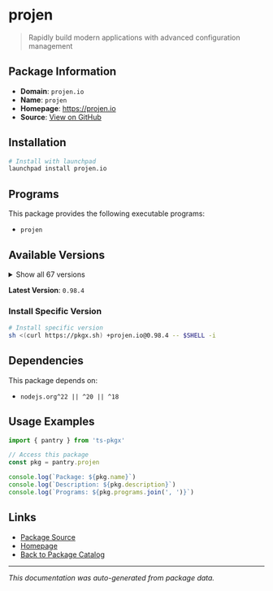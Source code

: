 # projen

> Rapidly build modern applications with advanced configuration management

## Package Information

- **Domain**: `projen.io`
- **Name**: `projen`
- **Homepage**: https://projen.io
- **Source**: [View on GitHub](https://github.com/pkgxdev/pantry/tree/main/projects/projen.io/package.yml)

## Installation

```bash
# Install with launchpad
launchpad install projen.io
```

## Programs

This package provides the following executable programs:

- `projen`

## Available Versions

<details>
<summary>Show all 67 versions</summary>

- `0.98.4`, `0.98.3`, `0.98.2`, `0.98.1`, `0.98.0`
- `0.97.2`, `0.97.1`, `0.97.0`, `0.96.5`, `0.96.4`
- `0.96.3`, `0.96.2`, `0.96.1`, `0.96.0`, `0.95.6`
- `0.95.5`, `0.95.4`, `0.95.3`, `0.95.2`, `0.95.1`
- `0.95.0`, `0.94.2`, `0.94.1`, `0.94.0`, `0.93.3`
- `0.93.2`, `0.93.1`, `0.93.0`, `0.92.12`, `0.92.11`
- `0.92.10`, `0.92.9`, `0.92.8`, `0.92.7`, `0.92.6`
- `0.92.5`, `0.92.4`, `0.92.3`, `0.92.2`, `0.92.1`
- `0.92.0`, `0.91.31`, `0.91.30`, `0.91.29`, `0.91.28`
- `0.91.27`, `0.91.26`, `0.91.25`, `0.91.24`, `0.91.23`
- `0.91.22`, `0.91.21`, `0.91.20`, `0.91.19`, `0.91.18`
- `0.91.17`, `0.91.16`, `0.91.15`, `0.91.14`, `0.91.13`
- `0.91.12`, `0.91.11`, `0.91.10`, `0.91.9`, `0.91.8`
- `0.91.7`, `0.91.6`

</details>

**Latest Version**: `0.98.4`

### Install Specific Version

```bash
# Install specific version
sh <(curl https://pkgx.sh) +projen.io@0.98.4 -- $SHELL -i
```

## Dependencies

This package depends on:

- `nodejs.org^22 || ^20 || ^18`

## Usage Examples

```typescript
import { pantry } from 'ts-pkgx'

// Access this package
const pkg = pantry.projen

console.log(`Package: ${pkg.name}`)
console.log(`Description: ${pkg.description}`)
console.log(`Programs: ${pkg.programs.join(', ')}`)
```

## Links

- [Package Source](https://github.com/pkgxdev/pantry/tree/main/projects/projen.io/package.yml)
- [Homepage](https://projen.io)
- [Back to Package Catalog](../../package-catalog.md)

---

*This documentation was auto-generated from package data.*
